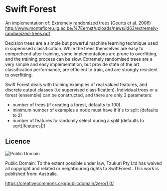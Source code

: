 # Swift Forest

An implementation of: Extremely randomized trees (Geurts et al. 2006)
http://www.montefiore.ulg.ac.be/%7Eernst/uploads/news/id63/extremely-randomized-trees.pdf

Decision trees are a simple but powerful machine learning technique used in supervised
classification. While the trees themselves are easy to comprehend after training, some
implementations are prone to overfitting, and the training process can be slow. Extremely
randomised trees are a very simple and easy implementation, but provide state of the art
classification performance, are efficient to train, and are strongly resistent to overfitting.

Swift Forest deals with training examples of real valued features, and discrete output
classes (i.e supervised classification). Individual trees or a forest (ensemble) can
be constructed, and there are only 3 parameters:

* number of trees (if creating a forest, defaults to 100)
* minimum number of examples a node must have if it's to split (defaults to 2)
* number of features to randomly select during a split (defaults to sqrt(|features|))

## Licence

![Public Domain](http://i.creativecommons.org/p/zero/1.0/88x31.png)

Public Domain: To the extent possible under law, Tzukuri Pty Ltd has waived all copyright and related or neighbouring rights to SwiftForest. This work is published from: Australia.

https://creativecommons.org/publicdomain/zero/1.0/

